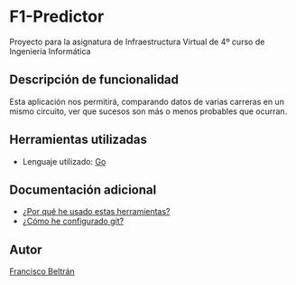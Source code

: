 # F1-Predictor
Proyecto para la asignatura de Infraestructura Virtual de 4º curso de Ingeniería Informática

## Descripción de funcionalidad

Esta aplicación nos permitirá, comparando datos de varias carreras en un mismo circuito, ver que sucesos son más o menos probables que ocurran.

## Herramientas utilizadas

- Lenguaje utilizado: [Go](https://golang.org/)

## Documentación adicional

- [¿Por qué he usado estas herramientas?](./docs/herramientas.md)
- [¿Cómo he configurado git?](./docs/configuraciongit.md)

## Autor

[Francisco Beltrán](https://github.com/currobeltran)